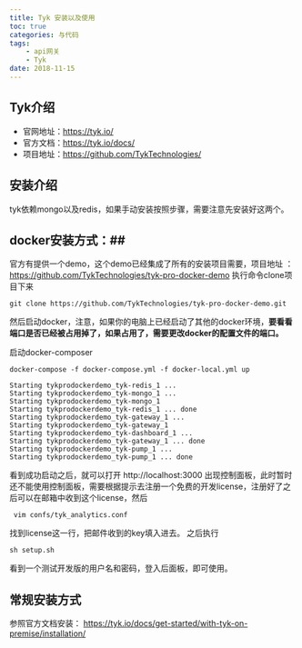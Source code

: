 ```yaml
---
title: Tyk 安装以及使用
toc: true
categories: 与代码
tags: 
	- api网关
	- Tyk
date: 2018-11-15
---
```


## Tyk介绍

- 官网地址：https://tyk.io/
- 官方文档：https://tyk.io/docs/
- 项目地址：https://github.com/TykTechnologies/

## 安装介绍

tyk依赖mongo以及redis，如果手动安装按照步骤，需要注意先安装好这两个。


## docker安装方式：##

官方有提供一个demo，这个demo已经集成了所有的安装项目需要，项目地址 ：https://github.com/TykTechnologies/tyk-pro-docker-demo 执行命令clone项目下来

```
git clone https://github.com/TykTechnologies/tyk-pro-docker-demo.git 
```

然后启动docker，注意，如果你的电脑上已经启动了其他的docker环境，**要看看端口是否已经被占用掉了，如果占用了，需要更改docker的配置文件的端口。**

启动docker-composer

```
docker-compose -f docker-compose.yml -f docker-local.yml up
```
```
Starting tykprodockerdemo_tyk-redis_1 ... 
Starting tykprodockerdemo_tyk-mongo_1 ... 
Starting tykprodockerdemo_tyk-mongo_1
Starting tykprodockerdemo_tyk-redis_1 ... done
Starting tykprodockerdemo_tyk-gateway_1 ... 
Starting tykprodockerdemo_tyk-gateway_1
Starting tykprodockerdemo_tyk-dashboard_1 ... 
Starting tykprodockerdemo_tyk-gateway_1 ... done
Starting tykprodockerdemo_tyk-pump_1 ... 
Starting tykprodockerdemo_tyk-pump_1 ... done
```

看到成功启动之后，就可以打开 http://localhost:3000 出现控制面板，此时暂时还不能使用控制面板，需要根据提示去注册一个免费的开发license，注册好了之后可以在邮箱中收到这个license，然后
```
 vim confs/tyk_analytics.conf 
```

找到license这一行，把邮件收到的key填入进去。
之后执行

```
sh setup.sh
```

看到一个测试开发版的用户名和密码，登入后面板，即可使用。

## 常规安装方式

参照官方文档安装：
https://tyk.io/docs/get-started/with-tyk-on-premise/installation/

